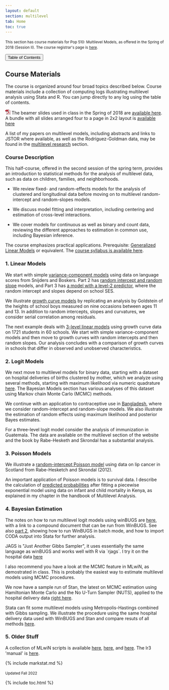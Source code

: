```yaml
---
layout: default
section: multilevel
tab: Home
toc: true
---
```


<p class="lead"><small>
This section has course materials for Pop 510: Multilevel Models, as offered in 
the Spring of 2018 (Session II). The course registrar's page is
<a href="https://registrar.princeton.edu/course-offerings/course_details.xml?&courseid=009629&term=1184">here</a>.
</small></p>

<button type="button" class="btn btn-default pull-right" data-toggle="collapse"
data-target="#toc">Table of Contents</button>

## Course Materials

The course is organized around four broad topics described below. Course
materials include a collection of computing logs illustrating multilevel
analysis using Stata and R. You can jump directly to any log using the table
of contents.  

![](/images/pdficon_small.png) The beamer slides used in class in the
Spring of 2018 are [available here](slides). A bundle with all
slides arranged four to a page in 2x2 layout is [available
here](pop510handouts.pdf)

A list of my papers on multilevel models, including abstracts and links
to JSTOR where available, as well as the Rodríguez-Goldman data, may be
found in the [multilevel research](/research) section.


### Course Description

This half-course, offered in the second session of the spring term,
provides an introduction to statistical methods for the analysis of
multilevel data, such as data on children, families, and neighborhoods.

-   We review fixed- and random-effects models for the analysis of
    clustered and longitudinal data before moving on to multilevel
    random-intercept and random-slopes models.

-   We discuss model fitting and interpretation, including centering and
    estimation of cross-level interactions.

-   We cover models for continuous as well as binary and count data,
    reviewing the different approaches to estimation in common use,
    including Bayesian inference.

The course emphasizes practical applications. Prerequisite:
[Generalized Linear Models](/glms) or equivalent. 
The [course syllabus is available here](syllabus).

### 1. Linear Models

We start with simple [variance-component models](lang1) using data on
language scores from Snijders and Boskers. Part 2 has [random intercept
and random slope](lang2) models, and Part 3 has [a model with a level-2
predictor](lang3), where the random intercept and slopes depend on
school SES.

We illustrate [growth curve models](oxboys) by replicating an analysis
by Goldstein of the heights of school boys measured on nine occasions
between ages 11 and 13. In addition to random intercepts, slopes and
curvatures, we consider serial correlation among residuals.

The next example deals with [3-level linear models](egm) using growth
curve data on 1721 students in 60 schools. We start with simple
variance-component models and then move to growth curves with random
intercepts and then random slopes. Our analysis concludes with a
comparison of growth curves in schools that differ in observed and
unobserved characteristics.

### 2. Logit Models

We next move to multilevel models for binary data, starting with a
dataset on hospital deliveries of births clustered by mother, which we
analyze using several methods, starting with maximum likelihood via
numeric quadrature [here](hospmle). The Bayesian Models section has
various analyses of this dataset using Markov chain Monte Carlo (MCMC)
methods.

We continue with an application to contraceptive use in
[Bangladesh](bangladesh), where we consider random-intercept and
random-slope models. We also illustrate the estimation of random effects
using maximum likelihood and posterior Bayes estimates.

For a three-level logit model consider the analysis of immunization in
Guatemala. The data are available on the multilevel section of the
website and the book by Rabe-Hesketh and Skrondal has a substantial
analysis.

### 3. Poisson Models

We illustrate a [random-intercept Poisson model](lips) using data on lip
cancer in Scotland from Rabe-Hesketch and Skrondal (2012).

An important application of Poisson models is to survival data. I
describe the calculation of [predicted probabilities](KenyaIcm) after
fitting a piecewise exponential model using data on infant and child
mortality in Kenya, as explained in my chapter in the handbook of
Multilevel Analysis.

### 4. Bayesian Estimation

The notes on how to run multilevel logit models using winBUGS are
[here](hospBUGS), with a link to a compound document that can be run
from WinBUGS. See also [part 2](hospBUGS2), showing how to run WinBUGS
in batch mode, and how to import CODA output into Stata for further
analysis.

JAGS is \"Just Another Gibbs Sampler\", it uses essentially the same
language as winBUGS and works well with R via \`rjags\`. I try it on the
hospital data [here](hospJags)

I also recommend you have a look at the MCMC feature in MLwiN, as
demostrated in class. This is probably the easiest way to estimate
multilevel models using MCMC procedures.

We now have a sample run of Stan, the latest on MCMC estimation using
Hamiltonian Monte Carlo and the No U-Turn Sampler (NUTS), applied to the
hospital delivery data [right here](hospStan).

Stata can fit some multilevel models using Metropolis-Hastings combined
with Gibbs sampling. We illustrate the procedure using the same hospital
delivery data used with WinBUGS and Stan and compare resuts of all
methods [here](hospBayesmh).

### 5. Older Stuff

A collection of MLwiN scripts is available [here](mln), [here](mln2),
and [here](mln3). The lr3 \'manual\' is [here](lr3).

{% include markstat.md %}

<small>Updated Fall 2022</small>

{% include toc.html %}